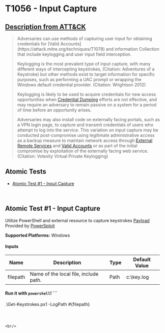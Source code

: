 # T1056 - Input Capture
## [Description from ATT&CK](https://attack.mitre.org/wiki/Technique/T1056)
<blockquote>Adversaries can use methods of capturing user input for obtaining credentials for [Valid Accounts](https://attack.mitre.org/techniques/T1078) and information Collection that include keylogging and user input field interception.

Keylogging is the most prevalent type of input capture, with many different ways of intercepting keystrokes, (Citation: Adventures of a Keystroke) but other methods exist to target information for specific purposes, such as performing a UAC prompt or wrapping the Windows default credential provider. (Citation: Wrightson 2012)

Keylogging is likely to be used to acquire credentials for new access opportunities when [Credential Dumping](https://attack.mitre.org/techniques/T1003) efforts are not effective, and may require an adversary to remain passive on a system for a period of time before an opportunity arises.

Adversaries may also install code on externally facing portals, such as a VPN login page, to capture and transmit credentials of users who attempt to log into the service. This variation on input capture may be conducted post-compromise using legitimate administrative access as a backup measure to maintain network access through [External Remote Services](https://attack.mitre.org/techniques/T1133) and [Valid Accounts](https://attack.mitre.org/techniques/T1078) or as part of the initial compromise by exploitation of the externally facing web service. (Citation: Volexity Virtual Private Keylogging)</blockquote>

## Atomic Tests

- [Atomic Test #1 - Input Capture](#atomic-test-1---input-capture)


<br/>

## Atomic Test #1 - Input Capture
Utilize PowerShell and external resource to capture keystrokes
[Payload](https://github.com/redcanaryco/atomic-red-team/blob/master/atomics/T1056/Get-Keystrokes.ps1)
Provided by [PowerSploit](https://github.com/PowerShellMafia/PowerSploit/blob/master/Exfiltration/Get-Keystrokes.ps1)

**Supported Platforms:** Windows


#### Inputs
| Name | Description | Type | Default Value | 
|------|-------------|------|---------------|
| filepath | Name of the local file, include path. | Path | c:\key.log|

#### Run it with `powershell`! ```
.\Get-Keystrokes.ps1 -LogPath #{filepath}
```



<br/>
